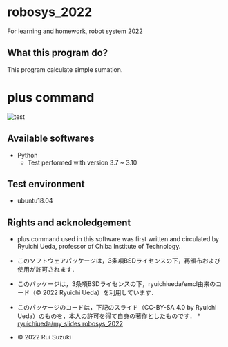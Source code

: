 # robosys_2022
For learning and homework, robot system 2022

## What this program do?
This program calculate simple sumation.

# plus command
![test](https://github.com/RuiLewis/robosys_2022/.github/workflows/test.yml/badge.svg)

## Available softwares
* Python
	* Test performed with version 3.7 ~ 3.10

## Test environment
* ubuntu18.04

## Rights and acknoledgement
* plus command used in this software was first written and circulated by Ryuichi Ueda, professor of Chiba Institute of Technology.

* このソフトウェアパッケージは，3条項BSDライセンスの下，再頒布および使用が許可されます．
* このパッケージは，3条項BSDライセンスの下，ryuichiueda/emcl由来のコード（© 2022 Ryuichi Ueda）を利用しています．
* このパッケージのコードは，下記のスライド（CC-BY-SA 4.0 by Ryuichi Ueda）のものを，本人の許可を得て自身の著作としたものです．
      * [ryuichiueda/my_slides robosys_2022](https://github.com/ryuichiueda/my_slides/tree/master/robosys_2022)
* © 2022 Rui Suzuki




